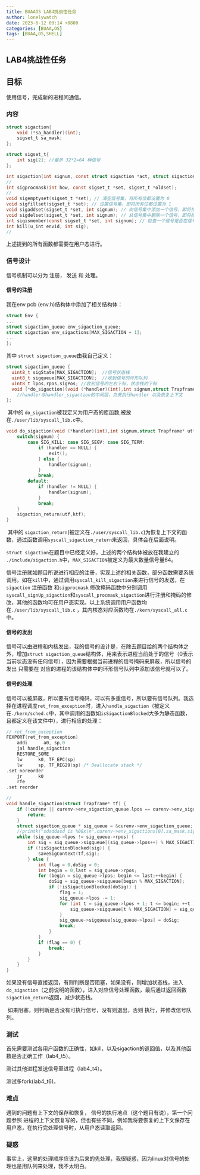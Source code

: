 ```yaml
---
title: BUAAOS LAB4挑战性任务
author: lonelywatch
date: 2023-6-12 00:14 +0800
categories: [BUAA,OS]
tags: [BUAA,OS,SHELL]
---
```




## LAB4挑战性任务

## 目标

使用信号，完成新的进程间通信。

### 内容

```c
struct sigaction{
    void (*sa_handler)(int);
    sigset_t sa_mask;
};

struct sigset_t{
    int sig[2]; //最多 32*2=64 种信号
};

int sigaction(int signum, const struct sigaction *act, struct sigaction *oldact);
//
int sigprocmask(int how, const sigset_t *set, sigset_t *oldset);
//
void sigemptyset(sigset_t *set); // 清空信号集，将所有位都设置为 0
void sigfillset(sigset_t *set); // 设置信号集，即将所有位都设置为 1
void sigaddset(sigset_t *set, int signum); // 向信号集中添加一个信号，即将指定信号的位设置为 1
void sigdelset(sigset_t *set, int signum); // 从信号集中删除一个信号，即将指定信号的位设置为 0
int sigismember(const sigset_t *set, int signum); // 检查一个信号是否在信号集中，如果在则返回 1，否则返回 0
int kill(u_int envid, int sig);
//
```

上述提到的所有函数都需要在用户态进行。

### 信号设计

信号机制可以分为 注册， 发送 和 处理。

#### 信号的注册

我在env pcb (env.h)结构体中添加了相关结构体：

```c
struct Env {
...
struct sigaction_queue env_sigaction_queue;
struct sigaction env_sigactions[MAX_SIGACTION + 1];
...
};
```

其中 `struct sigaction_queue`由我自己定义：

```c
struct sigaction_queue {
  uint8_t sigState[MAX_SIGACTION];  //信号状态栈
  uint8_t sigqueue[MAX_SIGACTION];  //收到信号的环形队列
  uint8_t lpos,rpos,sigPos;	//收到信号的左右下标，状态栈的下标
  void (*do_sigaction)(void (*handler)(int),int signum,struct Trapframe* utf, struct Trapframe*ktf);
    //handler与handler_sigaction的中间层，负责执行handler 以及恢复上下文
};
```

​	其中的 `do_sigaction`被我定义为用户态的库函数,被放在`./user/lib/syscall_lib.c`中。

```c
void do_sigaction(void (*handler)(int),int signum,struct Trapframe* utf,struct Trapframe *ktf) {
	switch(signum) {
		case SIG_KILL: case SIG_SEGV: case SIG_TERM:
			if (handler == NULL) {
				exit();
			} else {
				handler(signum);	
			}
			break;
		default:
			if (handler != NULL) {
				handler(signum);
			}
			break;
	}
	sigaction_return(utf,ktf);
}
```

​		其中的 `sigaction_return`(被定义在`./user/syscall_lib.c`)为恢复上下文的函数，通过函数调用`syscall_sigaction_return`来返回，具体会在后面说明。

`struct sigaction`在题目中已经定义好，上述的两个结构体被放在我建立的 `./include/sigaction.h`中，`MAX_SIGACTION`被定义为最大数量信号量64。

信号注册就如题目所说进行相应的注册，实现上述的相关函数，部分函数需要系统调用。如在`kill`中，通过调用`syscall_kill_sigaction`来进行信号的发送，在`sigaction` 注册函数 和`sigprocmask` 修改掩码函数中分别调用`syscall_signUp_sigaction`和`syscall_procmask_sigaction`进行注册和掩码的修改，其他的函数均可在用户态实现。以上系统调用用户函数均在`./user/lib/syscall_lib.c` ，其内核态对应函数均在`./kern/syscall_all.c`中。

#### 信号的发出

信号可以由进程和内核发出，我的信号的设计是，在除去题目给的两个结构体之外，增加`struct sigaction_queue`结构体，用来表示进程当前处于的信号（0表示当前状态没有任何信号），因为需要根据当前进程的信号掩码来屏蔽，所以信号的发出 只需要在 对应的进程的该结构体中的环形信号队列中添加该信号就可以了。

#### 信号的处理

信号可以被屏蔽，所以要有信号掩码，可以有多重信号，所以要有信号队列。我选择在进程调度`ret_from_exception`时，进入`handle_sigaction`（被定义在`./kern/sched.c`中，其中调用的函数如`isSigactionBlocked`大多为静态函数，且都定义在该文件中），进行相应的处理：

```c
// ret_from_exception
FEXPORT(ret_from_exception)
	addi      a0, sp,0
	jal handle_sigaction
	RESTORE_SOME
	lw      k0, TF_EPC(sp)
	lw      sp, TF_REG29(sp) /* Deallocate stack */
.set noreorder
	jr      k0
	rfe
.set reorder

//
void handle_sigaction(struct Trapframe* tf) {
	if (!curenv || curenv->env_sigaction_queue.lpos == curenv->env_sigaction_queue.rpos) {
		return;
	}
	struct sigaction_queue * sig_queue = &curenv->env_sigaction_queue;
	//printk("sdaddasd is %08x\n",curenv->env_sigactions[0].sa_mask.sig[0]);
	while (sig_queue->lpos != sig_queue->rpos) {
		int sig = sig_queue->sigqueue[(sig_queue->lpos++) % MAX_SIGACTION];
		if (!isSigactionBlocked(sig)) {
			saveSigContext(tf,sig);	
		} else {
			int flag = 0,doSig = 0;
			int begin = 0,last = sig_queue->rpos;
			for (begin = sig_queue->lpos; begin <= last;++begin) {
				doSig = sig_queue->sigqueue[begin % MAX_SIGACTION];
				if (!isSigactionBlocked(doSig)) {
					flag = 1;
					sig_queue->lpos -= 1; 
					for (int t = sig_queue->lpos + 1; t <= begin; ++t ) {
						sig_queue->sigqueue[t % MAX_SIGACTION] = sig_queue->sigqueue[(t - 1) % MAX_SIGACTION];
					}
					sig_queue->sigqueue[sig_queue->lpos] = doSig;
					break;
				}
			}	
			if (flag == 0) {
				break;
			}
		}		
	}
}
```

如果没有信号直接返回，有则判断是否阻塞，如果没有，则增加状态栈，进入`do_sigaction`（之前说明的函数），进入对应信号处理函数，最后通过返回函数`sigaction_return`返回，减少状态栈。 

​    如果阻塞，则判断是否没有可执行信号，没有则退出，否则 执行，并修改信号队列。

### 测试

首先需要测试各用户函数的正确性，如kill，以及sigaction的返回值，以及其他函数是否正确工作（lab4_t5）。

测试其他进程发送信号至进程（lab4_t4）。

测试多fork(lab4_t6)。

### 难点

遇到的问题有上下文的保存和恢复， 信号的执行地点（这个题目有说），第一个问题参照 进程的上下文恢复写的，但也有些不同，例如我将要恢复的上下文保存在用户态，在执行完处理信号时，从用户态读取返回。

### 疑惑

​	事实上，这里的处理顺序应该为后来的先处理，我很疑惑，因为linux对信号的处理也是用队列来处理，我不太明白。



